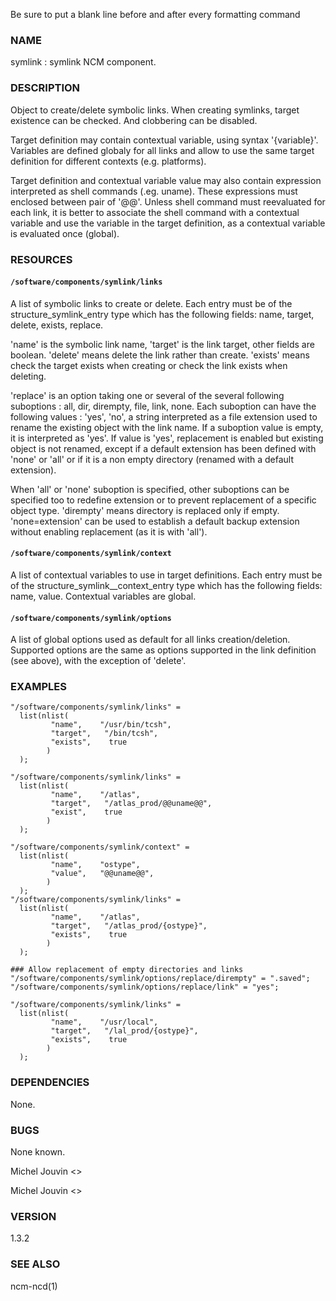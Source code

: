 Be sure to put a blank line before and after every formatting command

### NAME

symlink : symlink NCM component.

### DESCRIPTION

Object to create/delete symbolic links. When creating symlinks, target existence can be checked. And clobbering can be disabled.

Target definition may contain contextual variable, using syntax '{variable}'. Variables are defined globaly for all links and allow to use the same target definition for different contexts (e.g. platforms).

Target definition and contextual variable value may also contain expression interpreted as shell commands (.eg. uname). These expressions must enclosed between pair of '@@'. Unless shell command must reevaluated for each link, it is better to associate the shell command with a contextual variable and use the variable in the target definition, as a contextual variable is evaluated once (global).

### RESOURCES

#### `/software/components/symlink/links`

A list of symbolic links to create or delete.  Each entry
must be of the structure\_symlink\_entry type which has the following
fields: name, target, delete, exists, replace.

'name' is the symbolic link name, 'target' is the link target, other fields are boolean. 'delete' means delete the link rather than create. 'exists' means check the target exists when creating or check the link exists when deleting. 

'replace' is an option taking one or several of the several following suboptions : all, dir, dirempty, file, link, none. Each suboption can have the following values : 'yes', 'no', a string interpreted as a file extension used to rename the existing object with the link name. If a suboption value is empty, it is interpreted as 'yes'. If value is 'yes', replacement is enabled but existing object is not renamed, except if a default extension has been defined with 'none' or 'all' or if it is a non empty directory (renamed with a default extension).

When 'all' or 'none' suboption is specified, other suboptions can be specified too to redefine extension or to prevent replacement of a specific object type. 'dirempty' means directory is replaced only if empty. 'none=extension' can be used to establish a default backup extension without enabling replacement (as it is with 'all').

#### `/software/components/symlink/context`

A list of contextual variables to use in target definitions.  Each entry
must be of the structure\_symlink\_\_context\_entry type which has the following
fields: name, value.  Contextual variables are global.

#### `/software/components/symlink/options`

A list of global options used as default for all links creation/deletion. Supported options are the same as options supported in the link definition (see above), with the exception of 'delete'.

### EXAMPLES
 

    "/software/components/symlink/links" = 
      list(nlist(
             "name",    "/usr/bin/tcsh",
             "target",   "/bin/tcsh",
             "exists",    true
            )
      );

    "/software/components/symlink/links" = 
      list(nlist(
             "name",    "/atlas",
             "target",   "/atlas_prod/@@uname@@",
             "exist",    true
            )
      );

    "/software/components/symlink/context" = 
      list(nlist(
             "name",    "ostype",
             "value",   "@@uname@@",
            )
      );
    "/software/components/symlink/links" = 
      list(nlist(
             "name",    "/atlas",
             "target",   "/atlas_prod/{ostype}",
             "exists",    true
            )
      );

    ### Allow replacement of empty directories and links
    "/software/components/symlink/options/replace/dirempty" = ".saved"; 
    "/software/components/symlink/options/replace/link" = "yes";

    "/software/components/symlink/links" = 
      list(nlist(
             "name",    "/usr/local",
             "target",   "/lal_prod/{ostype}",
             "exists",    true
            )
      );

### DEPENDENCIES

None.

### BUGS

None known.

Michel Jouvin <>

Michel Jouvin <>

### VERSION

1.3.2

### SEE ALSO

ncm-ncd(1)
